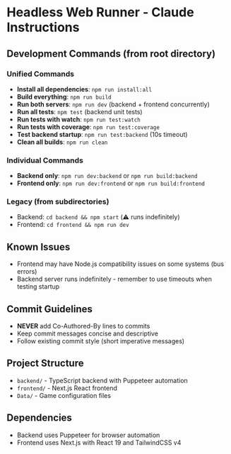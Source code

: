 # Headless Web Runner - Claude Instructions

## Development Commands (from root directory)

### Unified Commands
- **Install all dependencies**: `npm run install:all`
- **Build everything**: `npm run build`
- **Run both servers**: `npm run dev` (backend + frontend concurrently)
- **Run all tests**: `npm test` (backend unit tests)
- **Run tests with watch**: `npm run test:watch`
- **Run tests with coverage**: `npm run test:coverage`
- **Test backend startup**: `npm run test:backend` (10s timeout)
- **Clean all builds**: `npm run clean`

### Individual Commands
- **Backend only**: `npm run dev:backend` or `npm run build:backend`
- **Frontend only**: `npm run dev:frontend` or `npm run build:frontend`

### Legacy (from subdirectories)
- Backend: `cd backend && npm start` (⚠️ runs indefinitely)
- Frontend: `cd frontend && npm run dev`

## Known Issues
- Frontend may have Node.js compatibility issues on some systems (bus errors)
- Backend server runs indefinitely - remember to use timeouts when testing startup

## Commit Guidelines
- **NEVER** add Co-Authored-By lines to commits
- Keep commit messages concise and descriptive
- Follow existing commit style (short imperative messages)

## Project Structure
- `backend/` - TypeScript backend with Puppeteer automation
- `frontend/` - Next.js React frontend
- `Data/` - Game configuration files

## Dependencies
- Backend uses Puppeteer for browser automation
- Frontend uses Next.js with React 19 and TailwindCSS v4